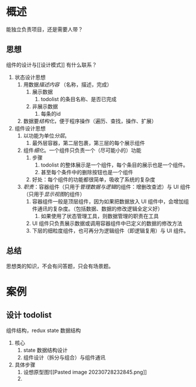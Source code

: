 # 概述
能独立负责项目，还是需要人带？
## 思想
组件的设计与[[设计模式]] 有什么联系？
1. 状态设计思想
	1. 用数据*描述内容* （名称，描述，完成）
		1. 展示数据
			1. todolist 的条目名称、是否已完成
		2. 非展示数据
			1. 每条的id
	2. 数据要*结构化*，便于程序操作（遍历、查找，操作、扩展）
2. 组件设计思想
	1. 以功能为单位*分层*。
		1. 最外层容器，第二层包裹，第三层的每个展示组件
	2. 组件*细化*。一个组件只负责一个（尽可能小的）功能
		1. 步骤
			1. todolist 的整体展示是一个组件，每个条目的展示也是一个组件。
			2. 甚至每个条件中的删除按钮也是一个组件
		2. 好处：每个组件的功能都很简单，吸收了系统的复杂度
	3. *职责*：容器组件（只用于*管理数据与逻辑*的组件：增删改查滤）与 UI 组件（只用于*显示视图*的组件）
		1. 容器组件一般是顶层组件，因为如果把数据放入 UI 组件中，会增加组件通讯的复杂度。（包括数据、数据的修改逻辑全定义好）
			1. 如果使用了状态管理工具，则数据管理的职责在工具
		2. UI 组件只负责展示数据或调用容器组件中已定义的数据的修改方法
		3. 下层的细粒度组件，也可再分为逻辑组件（即逻辑复用）与 UI 组件。
## 总结
思想类的知识，不会有问答题，只会有场景题。
# 案例
## 设计 todolist
组件结构，redux state 数据结构
1. 核心
	1. state 数据结构设计
	2. 组件设计（拆分与组合）与组件通讯
2. 具体步骤
	1. 设想原型图![[Pasted image 20230728232845.png]] 
	2. 